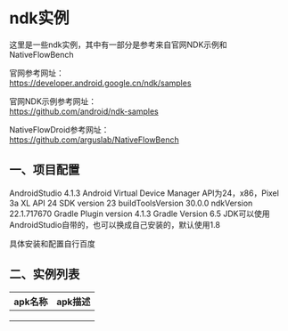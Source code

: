 # ndk实例
这里是一些ndk实例，其中有一部分是参考来自官网NDK示例和NativeFlowBench

官网参考网址：  
https://developer.android.google.cn/ndk/samples

官网NDK示例参考网址：  
https://github.com/android/ndk-samples

NativeFlowDroid参考网址：  
https://github.com/arguslab/NativeFlowBench


## 一、项目配置  

AndroidStudio 4.1.3
Android Virtual Device Manager API为24，x86，Pixel 3a XL API 24
SDK version 23
buildToolsVersion 30.0.0
ndkVersion 22.1.717670
Gradle Plugin version 4.1.3 Gradle Version 6.5
JDK可以使用AndroidStudio自带的，也可以换成自己安装的，默认使用1.8

具体安装和配置自行百度

## 二、实例列表

|  apk名称    |  apk描述    |
| ---- | ---- | 
|      |      |
|      |      |
|      |      |

